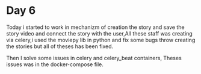 # Day 6

Today i started to work in mechanizm of creation the story
and save the story video and connect the story with the user,All these staff was creating via celery,i used the moviepy lib in python and fix some bugs throw creating the stories but all of theses has been fixed.

Then I solve some issues in celery and celery_beat containers, Theses issues was in the docker-compose file.